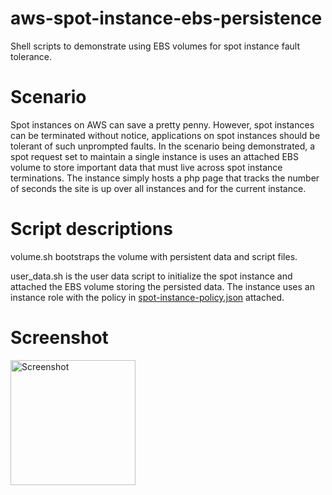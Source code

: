 # aws-spot-instance-ebs-persistence
Shell scripts to demonstrate using EBS volumes for spot instance fault tolerance.

# Scenario
Spot instances on AWS can save a pretty penny.  However, spot instances can be terminated without notice, applications on spot instances should be tolerant of such unprompted faults.  In the scenario being demonstrated, a spot request set to maintain a single instance is uses an attached EBS volume to store important data that must live across spot instance terminations.  The instance simply hosts a php page that tracks the number of seconds the site is up over all instances and for the current instance.

# Script descriptions
volume.sh bootstraps the volume with persistent data and script files.

user_data.sh is the user data script to initialize the spot instance and attached the EBS volume storing the persisted data.  The instance uses an instance role with the policy in [spot-instance-policy.json](spot-instance-policy.json) attached.

# Screenshot
<img src="https://cloud.githubusercontent.com/assets/3911650/25417583/40fd729e-2a02-11e7-92ca-eee35056f080.png" alt="Screenshot" width="200">
